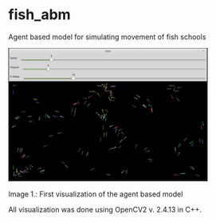 # fish_abm
Agent based model for simulating movement of fish schools

<img src="https://github.com/fritzfrancisco/fish_abm/blob/master/screenshot_abm.png" width="400">

Image 1.: First visualization of the agent based model

All visualization was done using OpenCV2 v. 2.4.13 in C++.
